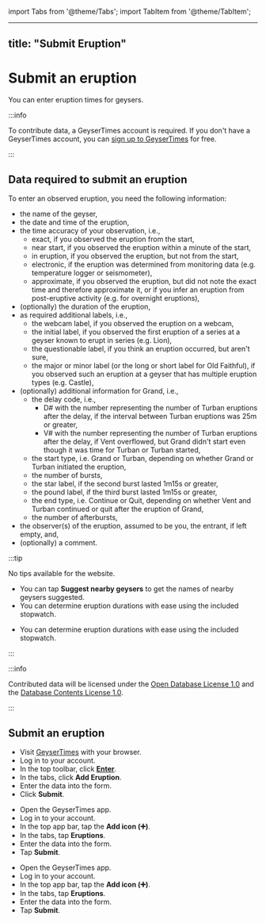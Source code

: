 import Tabs from '@theme/Tabs';
import TabItem from '@theme/TabItem';

---
title: "Submit Eruption"
---

# Submit an eruption

You can enter eruption times for geysers.

:::info

To contribute data, a GeyserTimes account is required. If you don't have a GeyserTimes account, you can [sign up to GeyserTimes](account-signup.md) for free. 

:::

## Data required to submit an eruption

To enter an observed eruption, you need the following information:

* the name of the geyser, 
* the date and time of the eruption, 
* the time accuracy of your observation, i.e., 
    * exact, if you observed the eruption from the start, 
    * near start, if you observed the eruption within a minute of the start, 
    * in eruption, if you observed the eruption, but not from the start, 
    * electronic, if the eruption was determined from monitoring data (e.g. temperature logger or seismometer), 
    * approximate, if you observed the eruption, but did not note the exact time and therefore approximate it, or if you infer an eruption from post-eruptive activity (e.g. for overnight eruptions), 
* (optionally) the duration of the eruption, 
* as required additional labels, i.e., 
    * the webcam label, if you observed the eruption on a webcam, 
    * the initial label, if you observed the first eruption of a series at a geyser known to erupt in series (e.g. Lion),
    * the questionable label, if you think an eruption occurred, but aren't sure, 
    * the major or minor label (or the long or short label for Old Faithful), if you observed such an eruption at a geyser that has multiple eruption types (e.g. Castle),
* (optionally) additional information for Grand, i.e., 
    * the delay code, i.e., 
        * D# with the number representing the number of Turban eruptions after the delay, if the interval between Turban eruptions was 25m or greater,
        * V# with the number representing the number of Turban eruptions after the delay, if Vent overflowed, but Grand didn't start even though it was time for Turban or Turban started, 
    * the start type, i.e. Grand or Turban, depending on whether Grand or Turban initiated the eruption, 
    * the number of bursts, 
    * the star label, if the second burst lasted 1m15s or greater, 
    * the pound label, if the third burst lasted 1m15s or greater, 
    * the end type, i.e. Continue or Quit, depending on whether Vent and Turban continued or quit after the eruption of Grand,
    * the number of afterbursts,
* the observer(s) of the eruption, assumed to be you, the entrant, if left empty, and,   
* (optionally) a comment.

:::tip

<Tabs groupId="os">
<TabItem value="web" label="Website">

No tips available for the website.

</TabItem>
<TabItem value="android" label="Android">

* You can tap **Suggest nearby geysers** to get the names of nearby geysers suggested. 
* You can determine eruption durations with ease using the included stopwatch.

</TabItem>
<TabItem value="iOS" label="iOS">

* You can determine eruption durations with ease using the included stopwatch.

</TabItem>
</Tabs>

:::

:::info

Contributed data will be licensed under the [Open Database License 1.0](https://opendatacommons.org/licenses/odbl/1.0/) and the [Database Contents License 1.0](https://opendatacommons.org/licenses/dbcl/1.0/).

:::

## Submit an eruption

<Tabs groupId="os">
<TabItem value="web" label="Website">

* Visit [GeyserTimes](https://geysertimes.org) with your browser.
* Log in to your account.
* In the top toolbar, click **[Enter](https://geysertimes.org/enterform.php)**.
* In the tabs, click **Add Eruption**.
* Enter the data into the form. 
* Click **Submit**.

</TabItem>
<TabItem value="android" label="Android">

* Open the GeyserTimes app.
* Log in to your account.
* In the top app bar, tap the **Add icon (➕)**. 
* In the tabs, tap **Eruptions**.
* Enter the data into the form. 
* Tap **Submit**.

</TabItem>
<TabItem value="iOS" label="iOS">

* Open the GeyserTimes app.
* Log in to your account.
* In the top app bar, tap the **Add icon (➕)**. 
* In the tabs, tap **Eruptions**.
* Enter the data into the form. 
* Tap **Submit**.

</TabItem>
</Tabs>
